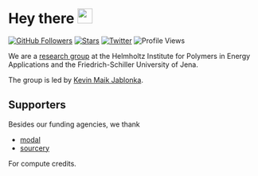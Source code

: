 <h1>
  Hey there
  <img src="https://media.giphy.com/media/hvRJCLFzcasrR4ia7z/giphy.gif" width="30px"/>
</h1>

[![GitHub Followers](https://img.shields.io/github/followers/lamalab-org?color=green&label=GitHub&logo=GitHub&style=for-the-badge)](https://github.com/lamalab-org)
[![Stars](https://custom-icon-badges.herokuapp.com/badge/dynamic/json?logo=star&color=55960c&labelColor=488207&label=Stars&style=for-the-badge&query=%24.stars&url=https://api.github-star-counter.workers.dev/user/lamalab-org)](https://github.com/lamalab-org)
[![Twitter](https://img.shields.io/badge/Twitter-blue?logo=twitter&logoColor=white&style=for-the-badge)](https://twitter.com/jablonkagroup)
![Profile Views](https://komarev.com/ghpvc/?username=lamalab-org&style=flat-square&color=blue) 


We are a [research group](https://www.chemgeo.uni-jena.de/en/8680/jablonka-group) at the Helmholtz Institute for Polymers in Energy Applications and the Friedrich-Schiller University of Jena.

The group is led by [Kevin Maik Jablonka](https://kjablonka.com).


## Supporters 
Besides our funding agencies, we thank 

- [modal](modal.com)
- [sourcery](https://sourcery.ai/)
  
For compute credits. 
